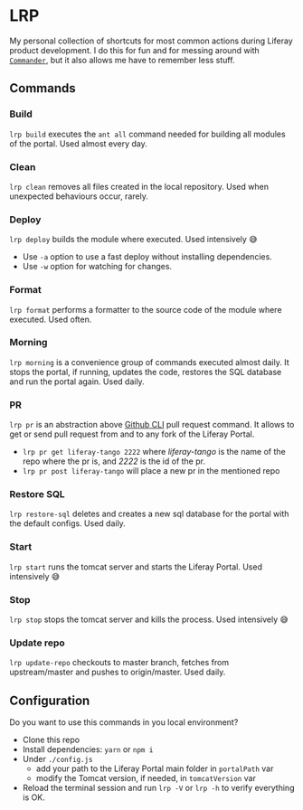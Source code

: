 # LRP

My personal collection of shortcuts for most common actions during Liferay product development. I do this for fun and for messing around with [`Commander`](https://www.npmjs.com/package/commander), but it also allows me have to remember less stuff.

## Commands

### Build

`lrp build` executes the `ant all` command needed for building all modules of the portal. Used almost every day.

### Clean

`lrp clean` removes all files created in the local repository. Used when unexpected behaviours occur, rarely.

### Deploy

`lrp deploy` builds the module where executed. Used intensively 😅

- Use `-a` option to use a fast deploy without installing dependencies.
- Use `-w` option for watching for changes.

### Format

`lrp format` performs a formatter to the source code of the module where executed. Used often.

### Morning

`lrp morning` is a convenience group of commands executed almost daily. It stops the portal, if running, updates the code, restores the SQL database and run the portal again. Used daily.

### PR

`lrp pr` is an abstraction above [Github CLI](https://cli.github.com/) pull request command. It allows to get or send pull request from and to any fork of the Liferay Portal.

- `lrp pr get liferay-tango 2222` where _liferay-tango_ is the name of the repo where the pr is, and _2222_ is the id of the pr.
- `lrp pr post liferay-tango` will place a new pr in the mentioned repo

### Restore SQL

`lrp restore-sql` deletes and creates a new sql database for the portal with the default configs. Used daily.

### Start

`lrp start` runs the tomcat server and starts the Liferay Portal. Used intensively 😅

### Stop

`lrp stop` stops the tomcat server and kills the process. Used intensively 😅

### Update repo

`lrp update-repo` checkouts to master branch, fetches from upstream/master and pushes to origin/master. Used daily.

## Configuration

Do you want to use this commands in you local environment?

- Clone this repo
- Install dependencies: `yarn` or `npm i`
- Under `./config.js`
  - add your path to the Liferay Portal main folder in `portalPath` var
  - modify the Tomcat version, if needed, in `tomcatVersion` var
- Reload the terminal session and run `lrp -V` or `lrp -h` to verify everything is OK.

